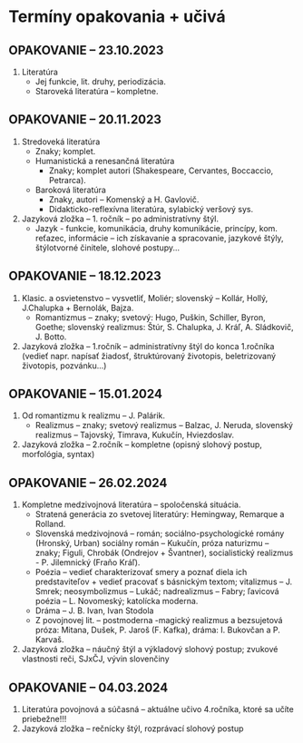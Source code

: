 # Termíny opakovania + učivá

## OPAKOVANIE – 23.10.2023
1. Literatúra
    - Jej funkcie, lit. druhy, periodizácia.
    - Staroveká literatúra – kompletne.

## OPAKOVANIE – 20.11.2023
1. Stredoveká literatúra
    - Znaky; komplet.
    - Humanistická a renesančná literatúra
        - Znaky; komplet autori (Shakespeare, Cervantes, Boccaccio, Petrarca).
    - Baroková literatúra
        - Znaky, autori – Komenský a H. Gavlovič.
        - Didakticko-reflexívna literatúra, sylabický veršový sys.
2. Jazyková zložka – 1. ročník – po administratívny štýl.
    - Jazyk - funkcie, komunikácia, druhy komunikácie, princípy, kom. reťazec, informácie – ich získavanie a spracovanie, jazykové štýly, štýlotvorné činitele, slohové postupy...

## OPAKOVANIE – 18.12.2023
1. Klasic. a osvietenstvo – vysvetliť, Moliér; slovenský – Kollár, Hollý, J.Chalupka + Bernolák, Bajza.
    - Romantizmus – znaky; svetový: Hugo, Puškin, Schiller, Byron, Goethe; slovenský realizmus: Štúr, S. Chalupka, J. Kráľ, A. Sládkovič, J. Botto.
2. Jazyková zložka – 1.ročník – administratívny štýl do konca 1.ročníka (vedieť napr. napísať žiadosť, štruktúrovaný životopis, beletrizovaný životopis, pozvánku...)

## OPAKOVANIE – 15.01.2024
1. Od romantizmu k realizmu – J. Palárik.
    - Realizmus – znaky; svetový realizmus – Balzac, J. Neruda, slovenský realizmus – Tajovský, Timrava, Kukučín, Hviezdoslav.
2. Jazyková zložka – 2.ročník – kompletne (opisný slohový postup, morfológia, syntax)

## OPAKOVANIE – 26.02.2024
1. Kompletne medzivojnová literatúra – spoločenská situácia.
    - Stratená generácia zo svetovej literatúry: Hemingway, Remarque a Rolland.
    - Slovenská medzivojnová – román; sociálno-psychologické romány (Hronský, Urban) sociálny román – Kukučín, próza naturizmu – znaky; Figuli, Chrobák (Ondrejov + Švantner), socialistický realizmus - P. Jilemnický (Fraňo Kráľ).
    - Poézia – vedieť charakterizovať smery a poznať diela ich predstaviteľov + vedieť pracovať s básnickým textom; vitalizmus – J. Smrek; neosymbolizmus – Lukáč; nadrealizmus – Fabry; ľavicová poézia – L. Novomeský; katolícka moderna.
    - Dráma – J. B. Ivan, Ivan Stodola
    - Z povojnovej lit. – postmoderna -magický realizmus a bezsujetová próza: Mitana, Dušek, P. Jaroš (F. Kafka), dráma: I. Bukovčan a P. Karvaš.
2. Jazyková zložka – náučný štýl a výkladový slohový postup; zvukové vlastnosti reči, SJxČJ, vývin slovenčiny

## OPAKOVANIE – 04.03.2024
1. Literatúra povojnová a súčasná – aktuálne učivo 4.ročníka, ktoré sa učíte priebežne!!!
2. Jazyková zložka – rečnícky štýl, rozprávací slohový postup
